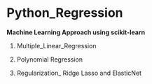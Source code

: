 # Python_Regression

**Machine Learning Approach using scikit-learn**

1. Multiple_Linear_Regression

2. Polynomial Regression

3. Regularization_ Ridge Lasso and ElasticNet

